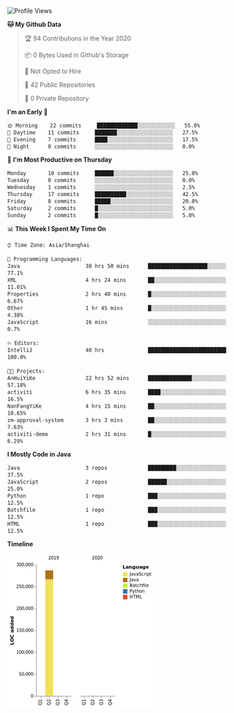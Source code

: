 <!--START_SECTION:waka-->
![Profile Views](http://img.shields.io/badge/Profile%20Views-0-blue)

**🐱 My Github Data** 

> 🏆 94 Contributions in the Year 2020
 > 
> 📦 0 Bytes Used in Github's Storage 
 > 
> 🚫 Not Opted to Hire
 > 
> 📜 42 Public Repositories
 > 
> 🔑 0 Private Repository 
 > 
**I'm an Early 🐤** 

```text
🌞 Morning    22 commits     █████████████░░░░░░░░░░░░   55.0% 
🌆 Daytime    11 commits     ███████░░░░░░░░░░░░░░░░░░   27.5% 
🌃 Evening    7 commits      ████░░░░░░░░░░░░░░░░░░░░░   17.5% 
🌙 Night      0 commits      ░░░░░░░░░░░░░░░░░░░░░░░░░   0.0%

```
📅 **I'm Most Productive on Thursday** 

```text
Monday       10 commits     ██████░░░░░░░░░░░░░░░░░░░   25.0% 
Tuesday      0 commits      ░░░░░░░░░░░░░░░░░░░░░░░░░   0.0% 
Wednesday    1 commits      ░░░░░░░░░░░░░░░░░░░░░░░░░   2.5% 
Thursday     17 commits     ██████████░░░░░░░░░░░░░░░   42.5% 
Friday       8 commits      █████░░░░░░░░░░░░░░░░░░░░   20.0% 
Saturday     2 commits      █░░░░░░░░░░░░░░░░░░░░░░░░   5.0% 
Sunday       2 commits      █░░░░░░░░░░░░░░░░░░░░░░░░   5.0%

```


📊 **This Week I Spent My Time On** 

```text
⌚︎ Time Zone: Asia/Shanghai

💬 Programming Languages: 
Java                     30 hrs 50 mins      ███████████████████░░░░░░   77.1% 
XML                      4 hrs 24 mins       ██░░░░░░░░░░░░░░░░░░░░░░░   11.01% 
Properties               2 hrs 40 mins       █░░░░░░░░░░░░░░░░░░░░░░░░   6.67% 
Other                    1 hr 45 mins        █░░░░░░░░░░░░░░░░░░░░░░░░   4.38% 
JavaScript               16 mins             ░░░░░░░░░░░░░░░░░░░░░░░░░   0.7%

🔥 Editors: 
IntelliJ                 40 hrs              █████████████████████████   100.0%

🐱‍💻 Projects: 
AnHuiYiKe                22 hrs 52 mins      ██████████████░░░░░░░░░░░   57.18% 
activiti                 6 hrs 35 mins       ████░░░░░░░░░░░░░░░░░░░░░   16.5% 
NanFangYiKe              4 hrs 15 mins       ██░░░░░░░░░░░░░░░░░░░░░░░   10.65% 
zm-approval-system       3 hrs 3 mins        ██░░░░░░░░░░░░░░░░░░░░░░░   7.63% 
activiti-demo            2 hrs 31 mins       █░░░░░░░░░░░░░░░░░░░░░░░░   6.29%

```

**I Mostly Code in Java** 

```text
Java                     3 repos             █████████░░░░░░░░░░░░░░░░   37.5% 
JavaScript               2 repos             ██████░░░░░░░░░░░░░░░░░░░   25.0% 
Python                   1 repo              ███░░░░░░░░░░░░░░░░░░░░░░   12.5% 
Batchfile                1 repo              ███░░░░░░░░░░░░░░░░░░░░░░   12.5% 
HTML                     1 repo              ███░░░░░░░░░░░░░░░░░░░░░░   12.5%

```


**Timeline**

![Chart not found](https://github.com/2720851545/2720851545/blob/master/charts/bar_graph.png) 


<!--END_SECTION:waka-->
